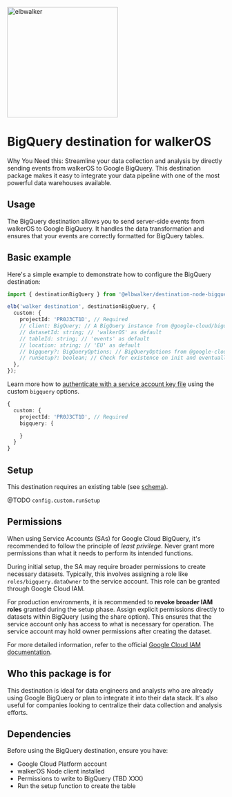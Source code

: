 <p align="left">
  <a href="https://elbwalker.com">
    <img title="elbwalker" src='https://www.elbwalker.com/elbwalker.png' width="256px"/>
  </a>
</p>

# BigQuery destination for walkerOS

Why You Need this: Streamline your data collection and analysis by directly
sending events from walkerOS to Google BigQuery. This destination package makes
it easy to integrate your data pipeline with one of the most powerful data
warehouses available.

## Usage

The BigQuery destination allows you to send server-side events from walkerOS to
Google BigQuery. It handles the data transformation and ensures that your events
are correctly formatted for BigQuery tables.

## Basic example

Here's a simple example to demonstrate how to configure the BigQuery
destination:

```ts
import { destinationBigQuery } from '@elbwalker/destination-node-bigquery';

elb('walker destination', destinationBigQuery, {
  custom: {
    projectId: 'PR0J3CT1D', // Required
    // client: BigQuery; // A BigQuery instance from @google-cloud/bigquery
    // datasetId: string; // 'walkerOS' as default
    // tableId: string; // 'events' as default
    // location: string; // 'EU' as default
    // bigquery?: BigQueryOptions; // BigQueryOptions from @google-cloud/bigquery
    // runSetup?: boolean; // Check for existence on init and eventually create
  },
});
```

Learn more how to
[authenticate with a service account key file](https://cloud.google.com/bigquery/docs/authentication/service-account-file)
using the custom `bigquery` options.

```ts
{
  custom: {
    projectId: 'PR0J3CT1D', // Required
    bigquery: {

    }
  }
}
```

## Setup

This destination requires an existing table (see [schema](./src/schema.ts)).

@TODO `config.custom.runSetup`

## Permissions

When using Service Accounts (SAs) for Google Cloud BigQuery, it's recommended to
follow the principle of _least privilege_. Never grant more permissions than
what it needs to perform its intended functions.

During initial setup, the SA may require broader permissions to create necessary
datasets. Typically, this involves assigning a role like
`roles/bigquery.dataOwner` to the service account. This role can be granted
through Google Cloud IAM.

For production environments, it is recommended to **revoke broader IAM roles**
granted during the setup phase. Assign explicit permissions directly to datasets
within BigQuery (using the share option). This ensures that the service account
only has access to what is necessary for operation. The service account may hold
owner permissions after creating the dataset.

For more detailed information, refer to the official
[Google Cloud IAM documentation](https://cloud.google.com/iam/docs).

## Who this package is for

This destination is ideal for data engineers and analysts who are already using
Google BigQuery or plan to integrate it into their data stack. It's also useful
for companies looking to centralize their data collection and analysis efforts.

## Dependencies

Before using the BigQuery destination, ensure you have:

- Google Cloud Platform account
- walkerOS Node client installed
- Permissions to write to BigQuery (TBD XXX)
- Run the setup function to create the table
